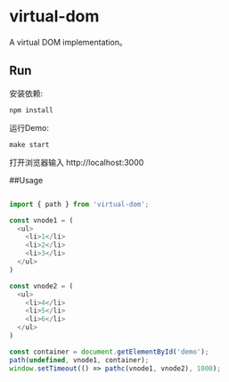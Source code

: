 # virtual-dom
A virtual DOM implementation。

## Run 
安装依赖:

```
npm install
```

运行Demo:

```
make start
```

打开浏览器输入 http://localhost:3000

##Usage
```javascript

import { path } from 'virtual-dom';

const vnode1 = (
  <ul>
    <li>1</li>
    <li>2</li>
    <li>3</li>
  </ul>
)

const vnode2 = (
  <ul>
    <li>4</li>
    <li>5</li>
    <li>6</li>
  </ul>
)

const container = document.getElementById('demo');
path(undefined, vnode1, container);
window.setTimeout(() => pathc(vnode1, vnode2), 1000);
```

